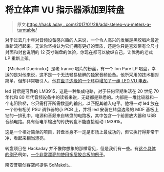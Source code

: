# 将立体声 VU 指示器添加到转盘

> 原文:[https://hack aday . com/2017/01/28/add-stereo-vu-meters-a-turntable/](https://hackaday.com/2017/01/28/adding-stereo-vu-meters-to-a-turntable/)

对于过去几十年对音频设备感兴趣的人来说，一个令人高兴的发展是黑胶唱片最近重新流行起来。无论你坚持认为它们拥有更好的音质，还是你只是喜欢带有全尺寸封面和封套说明的 12 英寸磁盘的体验，你现在都可以放纵自己，让优秀的老式 LP 重新上架。

【Michael Duerinckx】是老 trance 唱片的粉丝，有一个 Ion Pure LP 唱盘，幸运的是对他来说，这不是一个无法轻易破解的独家音频设备。他所采用的技术相对简单，但却非常吸引人，[他在盘子边缘的一个环中增加了一组 LED VU 电表](http://blog.somakeit.org.uk/2014/08/13/adding-stereo-vu-meters-to-a-turntable/)。

led 背后是可靠的 LM3915，这是一种集成电路，对于任何早期生活在 20 世纪 70 年代和 80 年代音频设备中的读者来说，无疑都是熟悉的。内部是一堆比较器和一个电阻阶梯，它只需打开所需数量的输出，以匹配其输入电平。他将一对 led 放在一个带有相关 PSU 调节器的小 PCB 上，并将 led 安装在转盘边缘的 MDF 基板上钻的一排孔中。电源和音频来自转盘的电路板，其中包含一个前置放大器和 USB 音频电路。具有低电平输出的传统转盘不能直接驱动 LM3915。

这是一个相对简单的项目，转盘本身不一定是市场上最成功的，但它执行得非常干净，看起来相当漂亮。

转盘项目在 Hackaday 并不像你想象的那样常见，但是我们有一些。有[这个具体的例子](http://hackaday.com/2016/09/30/a-beautiful-turntable-with-a-heart-of-concrete/)例如，[一个非常漂亮的使用多层胶合板的例子](http://hackaday.com/2015/03/09/diy-turntable-in-a-beautiful-wooden-case/)。

南安普顿创客空间提供 [SoMakeIt。](http://www.somakeit.org.uk/)